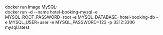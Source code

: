docker run image MySQL: <br/> docker run -d --name hotel-booking-mysql -e MYSQL_ROOT_PASSWORD=root -e MYSQL_DATABASE=hotel-booking-db -e MYSQL_USER=user -e MYSQL_PASSWORD=123 -p 3312:3306 mysql:latest
